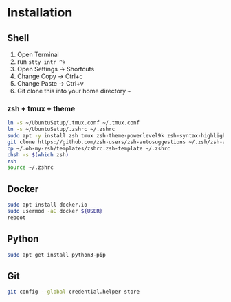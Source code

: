 # Installation


## Shell
1. Open Terminal
1. run ```stty intr ^k```
2. Open Settings -> Shortcuts 
2. Change Copy -> Ctrl+c
2. Change Paste -> Ctrl+v
1. Git clone this into your home directory `~`

### zsh + tmux + theme

```bash
ln -s ~/UbuntuSetup/.tmux.conf ~/.tmux.conf
ln -s ~/UbuntuSetup/.zshrc ~/.zshrc 
sudo apt -y install zsh tmux zsh-theme-powerlevel9k zsh-syntax-highlighting
git clone https://github.com/zsh-users/zsh-autosuggestions ~/.zsh/zsh-autosuggestions
cp ~/.oh-my-zsh/templates/zshrc.zsh-template ~/.zshrc
chsh -s $(which zsh)
zsh
source ~/.zshrc
```

## Docker
```bash
sudo apt install docker.io
sudo usermod -aG docker ${USER}
reboot
```

## Python
```bash
sudo apt get install python3-pip
```

## Git 
```bash
git config --global credential.helper store
```
